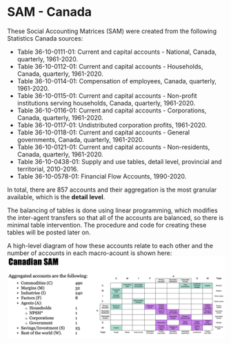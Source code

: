 # SAM - Canada #
These Social Accounting Matrices (SAM) were created from the following Statistics Canada sources:
* Table 36-10-0111-01: Current and capital accounts - National, Canada, quarterly, 1961-2020.
* Table 36-10-0112-01: Current and capital accounts - Households, Canada, quarterly, 1961-2020.
* Table 36-10-0114-01: Compensation of employees, Canada, quarterly, 1961-2020.
* Table 36-10-0115-01: Current and capital accounts - Non-profit institutions serving households, Canada, quarterly, 1961-2020.
* Table 36-10-0116-01: Current and capital accounts - Corporations, Canada, quarterly, 1961-2020.
* Table 36-10-0117-01: Undistributed corporation profits, 1961-2020.
* Table 36-10-0118-01: Current and capital accounts - General governments, Canada, quarterly, 1961-2020.
* Table 36-10-0121-01: Current and capital accounts - Non-residents, Canada, quarterly, 1961-2020.
* Table 36-10-0438-01: Supply and use tables, detail level, provincial and territorial, 2010-2016.
* Table 36-10-0578-01: Financial Flow Accounts, 1990-2020.

In total, there are 857 accounts and their aggregation is the most granular available, which is the **detail level**.

The balancing of tables is done using linear programming, which modifies the inter-agent transfers so that all of the accounts are balanced, so there is minimal table intervention. The procedure and code for creating these tables will be posted later on.

A high-level diagram of how these accounts relate to each other and the number of accounts in each macro-acount is shown here:
![image](https://github.com/jorge-antares/SAMCanada/blob/main/img/diagram.png?raw=true)
